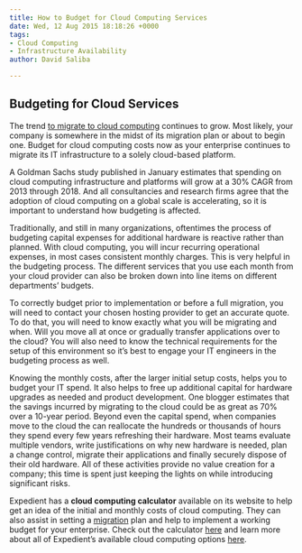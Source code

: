 ```yaml
---
title: How to Budget for Cloud Computing Services
date: Wed, 12 Aug 2015 18:18:26 +0000
tags:
- Cloud Computing
- Infrastructure Availability
author: David Saliba

---
```

## Budgeting for Cloud Services

The trend [to migrate to cloud computing](https://www.expedient.com/blog/cloud-migration-strategies-how-to-choose-the-right-one/) continues to grow. Most likely, your company is somewhere in the midst of its migration plan or about to begin one. Budget for cloud computing costs now as your enterprise continues to migrate its IT infrastructure to a solely cloud-based platform.

A Goldman Sachs study published in January estimates that spending on cloud computing infrastructure and platforms will grow at a 30% CAGR from 2013 through 2018. And all consultancies and research firms agree that the adoption of cloud computing on a global scale is accelerating, so it is important to understand how budgeting is affected.

Traditionally, and still in many organizations, oftentimes the process of budgeting capital expenses for additional hardware is reactive rather than planned. With cloud computing, you will incur recurring operational expenses, in most cases consistent monthly charges. This is very helpful in the budgeting process. The different services that you use each month from your cloud provider can also be broken down into line items on different departments’ budgets.

To correctly budget prior to implementation or before a full migration, you will need to contact your chosen hosting provider to get an accurate quote. To do that, you will need to know exactly what you will be migrating and when. Will you move all at once or gradually transfer applications over to the cloud? You will also need to know the technical requirements for the setup of this environment so it’s best to engage your IT engineers in the budgeting process as well.

Knowing the monthly costs, after the larger initial setup costs, helps you to budget your IT spend. It also helps to free up additional capital for hardware upgrades as needed and product development. One blogger estimates that the savings incurred by migrating to the cloud could be as great as 70% over a 10-year period. Beyond even the capital spend, when companies move to the cloud the can reallocate the hundreds or thousands of hours they spend every few years refreshing their hardware. Most teams evaluate multiple vendors, write justifications on why new hardware is needed, plan a change control, migrate their applications and finally securely dispose of their old hardware. All of these activities provide no value creation for a company; this time is spent just keeping the lights on while introducing significant risks.

Expedient has a **cloud computing calculator** available on its website to help get an idea of the initial and monthly costs of cloud computing. They can also assist in setting a [migration](https://www.expedient.com/services/infrastructure-as-a-service/cloud/public-cloud-computing/migration-services/ ) plan and help to implement a working budget for your enterprise. Check out the calculator [here](https://www.expedient.com/cloud-build-vs-buy-calculator/) and learn more about all of Expedient’s available cloud computing options [here](https://www.expedient.com/cloud-computing/).